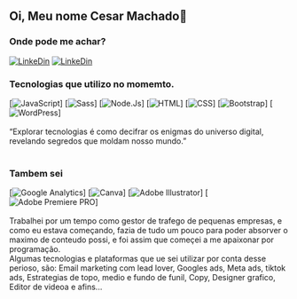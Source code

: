 ## Oi, Meu nome Cesar Machado👋

### Onde pode me achar?
[![LinkeDin](https://img.shields.io/badge/LinkedIn-0077B5?style=for-the-badge&logo=linkedin&logoColor=white)](https://www.linkedin.com/in/cesar-machado-82a1351b3/)
[![LinkeDin](https://img.shields.io/badge/Instagram-E4405F?style=for-the-badge&logo=instagram&logoColor=white)](https://www.instagram.com/cezaomachado)


### Tecnologias que utilizo no momemto.
[![JavaScript](https://img.shields.io/badge/JavaScript-F7DF1E?style=for-the-badge&logo=javascript&logoColor=black)]
[![Sass](https://img.shields.io/badge/Sass-CC6699?style=for-the-badge&logo=sass&logoColor=white)]
[![Node.Js](https://img.shields.io/badge/Node.js-43853D?style=for-the-badge&logo=node.js&logoColor=white)]
[![HTML](https://img.shields.io/badge/HTML5-E34F26?style=for-the-badge&logo=html5&logoColor=white)]
[![CSS](https://img.shields.io/badge/CSS3-1572B6?style=for-the-badge&logo=css3&logoColor=white)]
[![Bootstrap](https://img.shields.io/badge/Bootstrap-563D7C?style=for-the-badge&logo=bootstrap&logoColor=white)]
[![WordPress](https://img.shields.io/badge/Wordpress-21759B?style=for-the-badge&logo=wordpress&logoColor=white)]
<br><br>
“Explorar tecnologias é como decifrar os enigmas do universo digital, revelando segredos que moldam nosso mundo.” 
<br><br>
### Tambem sei
[![Google Analytics](https://img.shields.io/badge/Google%20Analytics-E37400?style=for-the-badge&logo=google%20analytics&logoColor=white)]
[![Canva](https://img.shields.io/badge/Canva-%2300C4CC.svg?&style=for-the-badge&logo=Canva&logoColor=white)]
[![Adobe Illustrator](https://img.shields.io/badge/Adobe%20Illustrator-FF9A00?style=for-the-badge&logo=adobe%20illustrator&logoColor=white)]
[![Adobe Premiere PRO](https://img.shields.io/badge/Adobe%20Premiere%20Pro-9999FF?style=for-the-badge&logo=Adobe%20Premiere%20Pro&logoColor=white)]<br><br>
Trabalhei por um tempo como gestor de trafego de pequenas empresas, e como eu estava começando, fazia de tudo um pouco para poder absorver o maximo de conteudo possi, e foi assim que começei a me apaixonar por programação. <br>
Algumas tecnologias e plataformas que ue sei utilizar por conta desse perioso, são: Email marketing com lead lover, Googles ads, Meta ads, tiktok ads, Estrategias de topo, medio e fundo de funil, Copy, Designer grafico, Editor de videoa e afins...

